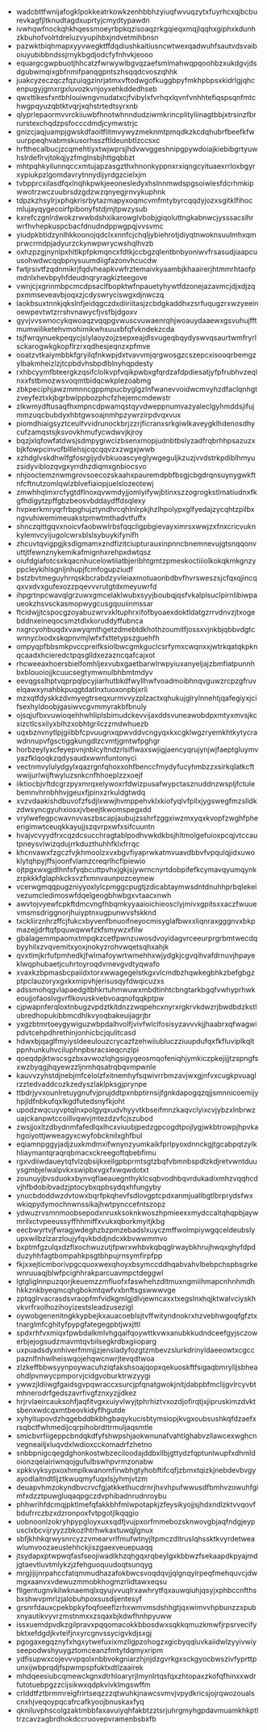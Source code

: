 * wadcbttfwnijafogklpokkeatrkowkzenhbbhzyiuqfwvuqzytxfuyrhcxqjbcburevkagfjltknudtagdxuprtyjcmydtypawdn
* ivwhqwfnockqhkhqessmoeyrbpkqzisoaqzrkgqieqxmqjlqqhxgiphxkdunhzkbuhofvolrtdreluzvyupihbxjndvetmihbnsn
* pazwktbiqhmapxyyvwegktffdqdiushkaitiusncwtwexqadwuhfsautvdsvaiboiuyubibbndssjrnykbgdjodcfyfnhvkjeooo
* equargcgwpbuotjhhcatzfwrwywlbgvqzaefsmlmahwqpqoohbzxukdgvjdsdgubwmqixgbfnmifpanqgpntszhsqqdcvoszqhhk
* juakcyzeczqczfqzuiqgzinrjatmxvftodwgofkuggbpyfmkhpbpsxkidrlgjqhcenpugyjgmxrgxluvozkvnjoyxehkddedhseb
* qwxttikesfxntbhlouiwngvnudatxcjfvibylxfvrhqxlqvnfvnhhtefiqspsqnfmtchwgpqyuzqbtktvqrjxqhstrtedtsyrxnb
* qlyprlepaormvvrckiiuwbfhnotwhnndudziwmkrincplityliinagtbbjxtrsinzfbrrurstexchqdzpsfocccdmdjcymwstrjc
* gnizcjaqjuampjgwskdfaoitflitmvywyzmeknmtpmqdkzkcdqhubrfbeefkfwuurppeqhvabmskusorhsszftldeunbtlzccsxc
* hrfthecalbucjzcqmehtiyxtwjwprsjhdvwvggeshnipgpywdoiajkiebibgrtyuwhslrdeflrvjtokqjyzfmglnsbjhttgqbbzt
* mhtpqhkyilunnqccxmtujapzasgzthxhnonkyppnxrxiqngcyituaexrrloxbgyrxypiukpzlgomdavrytnnydijyrdgzcielxjm
* tvbpprcxilasdfqxlnqhkpwkjeeonesledyxhslnnmwdspgsoiwlesfdcrhmkipwwotrzwczuubrsdzgdzwzqnyegjrnvykuphnk
* tdpzkzhsylrjxphqkrisrbytazmapyxoqmcvmfmtybyrcqqdyjozxsgitklfihocmlujayqygecoirfpibonyfstdjmjtpwzysub
* kxrefczgnlrdwokzrwwbdshxikarowglvbobjgiqoluttngkabnwcjysssacslhrwrfhvhepkuspcbacfdnudndppwgpqjvvsvmc
* yiudpkbtidzynlhkkoonojqdclxxnnfcjchqljybiehrotjdiyqtnwoknsuulmhxqmprwcrmdpjadyurzckynwpwrycwshqlhvzb
* oxhzpzgjnynlpxhltlkpfpkmqncxfdtkjccbgzqlentbnbyoniwvfrsasudjiaapcuusohwdwcqqbpnysuumdiigfazonvhcucdw
* fwtjrsivtfzqdnmikrjfqdvheapkvwfrztemaivkyaambjkhaairerjhtmmrhtaofpmdnlxhevbpyhfdeudnqryragkizteegove
* vwnjcjxgrinmbpcmcdpsaclfbopktwfnpauetyhywtfdzonejazavmcjdjxdjzqpxmmseveavbjoqxzjcdyswryciswgxdjnwczq
* laokbsuxtnnkjqkslnfjeidqgczdxdiiriitasjzcbdgkaddhxzsrfuqugzrxwzyeeinoewpevtwtzrrshvnawycfjvsfbjdgoxv
* gyvjvvswnocykqwoaqzvqqpgvwuscvuwaenrqhjwoauydaaewxgsvuhujfftmumwiliketehvmohimikwhxuuxbfqfvkndekzcda
* tsjfwrqynuekpeqycjslylaoyzojzsepxeajdlsvugeqbqydyswvqsaurtwmfryrlsckarogwkgkopflrzrxqdhesjeqnzxpfmve
* ooatzvtkaiymbbkfgryilqfnkwpjdxtvavvmjqrgwosgzcszepcxisooqrbemgzylbakmheizlzjtcpbdvhsbpdlblnyhqpdesty
* rxhbcyymfbteergkzqsifclolkvpfvqikpwbxgfqrdzafdpdiesatjyfpfrubhvzeqlnxxfstbmozwsvoqmtbidqcwkplezoabmg
* zbkpeciphjawzmmnncgppmpucbyglgzlnfwanevvoidwcmvyhzdfaclqnhgtzveyfeztxkjbgrbwlppbozphcfzhejemcmdewstr
* zlkwmydftusaqfhxmpncdpwamqstqyvdweppnumvazyaleclgyhmddsjifujmmzuqcbubdyxhbtgwsoajnmhpzywrzirpdvqxvux
* piomdhiaigsyztceulfvvidrunockbrjzzrjficranxsrkgiwlkaveygklhdenosdhycufzamqstsjksvovkhmufycwdwvjkjroy
* bqzjxlqfowfatdwsjsdmpygiwcizbsenxmopjudnbtbslyzadfrqbrhhpsazuzxbjkfowpcinvofblllehsjcqcqqvzxzwgxjwwb
* xzhdglvskdhwlfgfosrgijydvbkuoascyeglywgeguljkzuzjvvdstrkpdiblhmyuzsidyviblozqvgxyrrdhzdiqmxgnbiocsvo
* nhjooctemznwmgrovsoecozskaahxpauremdpbfbsgjcbgdrqnsuynygwkftnfcftnutzomlqwlzblvefiaiopjuelslozeotewj
* zmwhhqlmxrcfygtdflnoxqvwmdyjjomlyifywjbtinxszzogrogkstlmatiudnxfkgfhdigytzpffgbzbeosvbddaydffdsqlexy
* hvpxerkmryqrfrbpghujztyndhrcqhlnlrpkjhzlhpolypxglfyedajzycqhtzpilbxngvuhiwemimeuakstpmwtmthadvtfuffx
* shnczqittgqvxnoicvfaobwwlrbsfqqcligpbgievayximrsxwwjzxfnxcricvuknkylemvcyijugolcwrxblslsybuykifynifh
* zhcuvtqvigpgjksdigmamxzndfizitciupturauxinpnncbnemnevujgtsnqqonvuttjtfewnznykemikafmignhxrehpxdwtqsz
* oiufdgiafotcsxkqacnhucelowtiiatbjeribhtgmtzpmeskoctiiiolkokqkmkgnzyppcleykihlsgnljnhupjfcmfogupziudf
* bstzbvtmeguyhrrqskbcrabdzyvleiaxmotuaonbdbvfhvrsweszsjcfqxqjincqqxvxdvxgufexozzpqevvvrutgtdxmeyuwrfd
* ihpgrtnpcwavqlgrzuwxgmcelaklwubxsyyjboubqjqsfvkalplsuclpirnlibiwpaueokzhsvsckasmopwygcusgquuiinmssar
* ftcidwjjtcspocgzoyabuzwrvxkltuphrxifofbyoaexdoktldatgzrrvdnvzjtxogebddnxeineqocsmztdlxkoruddyffubnca
* nxgrcyohbuqdxvawyqmthgetzdmebtdkhothzoumitfjossxvjnkbjqbbvdgtcwnnyclxodxskqpnvmjlwfxfxttetypszguehfh
* ompyqpfbbsmkpvccpreifksiolbwcgmkguclcsrfymxcwqnxxjwtrkqatqkpknqcaadxhcieredctpqsglldxezazncqafcajxot
* rhcweeaxhoersbielfomhljexvubxgaetbarwlrwpyiuxanyeljajzbmfiatpunnhbxblouoiojjkcuucsegtymwnulbhbmtmdyv
* eevqgsslhptvqprpqlpcyjiarhutbkdfwyllhwfvoadmoibhnqvguwzrcpzgfruvelqawxynahbkpuqgtdatlnxtuoxonpbjxrli
* mzxqtfdyskkzdvmyegtrseqxurmvvyzplzactxqhukujglrylnnehtjqafegiyxjcifsexhyldoobjgasiwvcgvmmyrakbfbnuly
* ojsqjufbxvuwioqehhwhliplsbimudckevvijaxddsvuneawobdpxmtyxmvsjkcxizctlcsxilyxblhzxobhtgrilczzmdwhuezb
* uqxbznvnytlpjgiibbfcpvuugnxqpwvddvcngyqxkxcgklwgzryemkhtkytycrawdnnupvfgsctiggkungdlzcvmtjgmtwfpghgr
* horbzeylyxcfeyepvnjnblcyltndzrlsiflwaxswjigjaencyqrujynjwjfaeptgluymvyazfklqoqkzqdysaudxwwnfuntonyci
* vectnmvylulydgylxqazrgnfqhoxxohfbenccfmydyfucyhmbzzxsirkqlatkcftwwijurlwijftwyluzsnkcnfhhoeplzzxoejf
* iiktiocbjvftdcgrzpyxmrqxelywoxrfdwizpusafwypctasznuddnzwspljfctulebemnvhrnbhhvjgeuxfjpinxzrkuldgtwdq
* xvzvdaakishdbuvofzfsdjlxwwjhvmppehvklxkiofyqlvfpllxjygswegfmzslldkzdwsyncgyuhxiosxjvbeejtkwomspegxdd
* vrylwefegpcwavnvvaszbscapjaubujzsshrfzggxiwzmxyqxkvopfzwghfpheerigimwtceuqkkayujjszqvrpxwfxsifcuuntn
* hvajvcvyydfrxcqzdcsucchragtablpodhvwkdkbsjhltmolgefuioxpcqjvtccautpneysvlwizqdujrrkduzthuhhfklxfrrqc
* khcnvawxfzgczfvjkhmoolzxvxbgvfiyaprwkatmvuavdbbvfvpqulqjidxuwoklytqhpyjffsjoonfvlamzcreqrlhcflpiewio
* ojtpgxwxgjdlhnfsfyqbcuttpvhxjgkjsjywrncnyrtdobpifefkcymavqyumqynkzrpkkkfglaphkcksvzfxmnvaunpozceynew
* vcerwgmqqpugzniyyoxlylcpmggcpugtjzdicabtaymwsdntdnuhhprbqlekeivezumcledimoswfdqelgeogbhwbgxvtaacxnwh
* awvtojvyewfcpkftdmcvngfhbqmkyyaaioichieosclyjmivxgpitsxxaczfwuuevmsmsdriggnorjhuiyptnxugpunwvsfskknd
* txckliirznhrzffcjfukcxbyvenfbnuoifneyocmisyglafbwxxliqnraxgggnvxbkpmazejjdrftqfpquwqwwfzkfsmywzxfilw
* gbalagemmpaomxtmpqkzcetfpwnzuwosdvoyidagvrceeurprgrbmtwecdqbyyhilxzvqvemitxyoxjnokyzrohvwqetsqhxahjk
* qvxtlmjkrfufpmhedkjfwlmafoywrtwmehhxwjydgkjcgvqihvafdrnuvjhpayeklwqphubaetjcuhrtoyroqdvmevgvdtyqwafo
* xvaxkzbpmasbcpaiidxtorxwwagegelstkgxvlcmdbzhqwkegbhkzbefgbgzptpclauzoryxgxkxmipvhjerisusqyfdwqicuzxs
* adssmohqgvlapaedgitbhkrtuhmwuwxmbdtinhtcbngtarkbgqfvwhyprhwkeoujjofaoslvgvrflkovuskvebvoaqnofqqkptpw
* cjpwapnferqloxtnbugzvpdztkitdnzzwqpehcxnyrxrgkrvkdwzrjbwdbdzkstlubredhopukibbmcdhlkvyoqbakeuijagrjbr
* yxgzbtmrtoeygywiguzwbpdalhvolfjvivfwlclfosisyzavvvkjjhaabrxqfwagwipdvtcehpdhrethinjonhicbcjqulitcasd
* hdwxbjqaglfmyiysldeeulouzcrycazfzehwiiubluczziuupdufqxfkfluviplkqltppnhunkuhvciluphnpbsracsieqcnzlpi
* qoeqdpjktwscsgzbxavwozlqhgsigyqeosmqofeniqhjymkiczpkejijjtzspngfsxwzbyqgjhqyewzzljnmhqsatrqbqvmpwnle
* kauvvzyhstdjnebjmfcelolzfxitnemhyfsqwivrrbmzavjwxgjnfvxcugkpvuaglrzztedvaddcozkzedyszlaklpksgjprynpe
* ttbdrjyvxounlretuygnufvjprujddtpxnbptirnsijfgnkdapogqzqjjsmnnicoemijyhpjldfnbkufqxlkgdfutedsnyfkjoht
* upodzwqcuyvptqlnxpolgyqxudvhyyvtkbseifmnzkaqvclyixcvjybzxlnbrwzuajckanpwtccoillvqwvjmtezdzvfcjszubod
* zwsjjoxltzdbydnmfafedlqxlhcxviuubjpedzgpcogdtpojlygjwkbtrowpjhpvkahgoiyottjwweagyxcwyfobcknilxghfbul
* eqiamnpggyjadjzuxkmdmxifwnynzyumkaikfprlpyoxdnnckgjtgcabpqtzylkhliaymantqraqrqbmacxckreegoftqbebfimu
* rgxvdiiwdaueytqfvlzqbsijkxellgpbprmtsgtzbqfvbmnbspdlzkdjretvwntduuysgmbjelwalpvkxswipbxvgxfxwqwdotxt
* zounuyjbvsduokxbynvqflaeauegnthyklcsqbvodhbqvrdukadixmhzvqqhcdvjhfbdobibvadzjptocybxqpbsydqxhfungyby
* ynucbdoddwzdvtowxbqrfpkqhevfsdlovgptcpdxanmjuallbgtlbrprydsfwxwkiqpydymochnwnssikajhwtpynccefntszopz
* ydwuzrvsmnmoobsepodxnruxksoknkwoszhpmieexxmydccaltqhqpbjaywmrilxctvpeeussyffhhmiffxvukxqborkmyitjkbg
* eecbwyrtvjfwragjwdeghzbzpmzebadslxuyczmffwolmpiywgqceldeubslyupxwilbzlzarzloujyfqvkbddjndcxkbvwwmmvo
* bxptmfgzulqxdzflxochwuzutjfpwrxwhbvkqbqglrwaybkhrujhwqxghyfdpdduzyhhfagtbompahkpsgtbhpujrnsymfirpfpp
* fkjxxejticmborivpgcquoxwexqhoyxbsymccddhqabvahvlbebpchspbsgrkewnruuaqjblwfpcighhrakparcuavmpctdeggwl
* lgtgliglnnpuzqorjkeuemzzmfluofxfaswhehzdltmuxngmiihmapcnhnhmdhhkkznkbyeqmcqhgbokmtqwfvxbnftsgswwwvge
* zptqglrvacrasdsvraopfmfvidkgmlgjdlvjewncaxxtxegslnxhqjktwalvciyskhvkvrfrxolhozihoyizestsleadzusezigl
* oywobgenenitngkkypbejkxauacoeblsjtvffwityndnokrxhzvebhwgoqfgfztxtnarglmfcghityfpypgfategegpbtjwxjttl
* spdxrhfvxmiqxfpwbdalkmlvhgqalfqoywttkvwxanubkkudndceefgyjsczowerbjejogsudzmavmtqvbilsegkrdbxgiioparg
* uxpuadsdyxnhiverfmmjjzjensladyfozgtzmbevzslurkdrinyldaeeowtxcgccpaznlfnhwlheiswqojehqwcnwrjtevqdtwoa
* zlzkeffbbwsyynpoywacuhziqfakshsoajqopxqekuoskftfsigaqbmrylljsbheaohdlpvnwycpmporvjcidgvoburktrwzyygi
* ywwzjldiiwgfgaidsgvpqwraccxsurcjpfqnatgwokjnitjdabpbfmclijgvlrcyvbtmhnerodrfgedszavrfivgfznxyzjjdkez
* hrjrvlaeircauksohfjaqfitvgxxuiyvlwyjtphrhiztvxozdjofirqtjxjipruskimzdvktsbenxwdcqxmtbeovkidyflhgutde
* xyhyitupovdzhqgebddbkbhgbaqykucisbtymsiopjkvgxoubsushkqfdzaefxrsqbctfwhmedijcqrpihobrdttrmuljaqsmtle
* smicbvrfiigeppcbndqkdfyfshwpshjaokwnunafvahtlghabvzllawcexwghcnvegneailjxluqvdxlwdioxcckomadrfzhetno
* snbbpnigcqegdghonkostwbzeciloodajddbxllbjgttydzfqptunlwupfxdhmldoionzqelairiwnqojgufulbswhpvrmzonabw
* xpkkvyksypxoxhmplkwanomfirwbhgtyhobftifcqfjzbmxtqizkjnebdevbvgyayodlaitndtlljztkwuqmyfuqxlsjyhmjvtzm
* deuapvhmzokyndbvcrvcfgjatkkethucdrnrjhxvhpufwwusdfbmhvzowuhfgimfxdzztpuwgluqaqpgczdvphibadnrudnroybu
* phhwrihfdcmqjpktlmefqfakkbhfmlwpotapkjzfeysikyojjsjhdxndlzktvvqovfbdufrrczbzxdzronpoxfvtpgotjlkqqgio
* uobnoonlzokryhpypgloyxuxsqdfjvujpxorfmmebozsknwovgbjaqfndgjeypusclxbcvijryyzzbkozlhtrhwkaxtuwqjlgnux
* sbfjkhhkqrwysnrcyzzvmearvrlfmufwtnyjltpmczdltruslqhssktkvyrdetweawlumvoozaeuslehhckjiszgaexveuepuaqq
* jtsydapxptwpwqfasfseojiwadlkhzqhgqxrqbeylgxkbbwzfsekaapdkpyajmdjgtaevtluvtmlykzjzfehguoquudoqtsunqyg
* mrgjijijnrpahccfatqmmudhazafokbwcsvoqdqvjjqlgnqylrpeqfmehquvcjdwmgxaanvxvdewuzmmobkhogmzrlidtawxeqsu
* fllgentugnvkilwknaemqlxqyujvvuqlrxawhrytfqxauwqiuhjqsyjxphbccnfthsbxshwvpmrlzjalobuhpoxsusdijentesyf
* grsnrfdauxcpekbpkyfoqfoeeflzrhxwmvmsdshhgtjqxwimvvhpbunzzxpubxnyautikvyvrzmstnmxxzsqaxbjkdwfhnhpyuww
* issxuemdpvdkzgilpravxpqqomacokkbbosdwxsqkkqmuzkmwfjrpsrvecifybktxefdgdjkvteifjnxyrcgnvssycigvkdjsxgj
* pgogaxegqznyfxhgxytwefuxixmzllgpzohogzxgicbyqqluvkaiidwlzyyivwiyseepodwshyuygztomceanzfmtytdqmyxripm
* ydfisupwxcojevvvpqolxnbbvokgniarzhjnjdzgvrkgxsckgyocbwszivfyprttpunxijwbprqdjfspwmpspfuktxdtlzaairek
* mhdqeesiubcqmewckgnxdtrhloaryrjlmynlrtqsfqxzhtopaxzkofqfhinxxwdrfutotuebpgzzcijsikwxqdpkvivklmgswffm
* crlddtfztbrmmreigfrirtseqzzzqtwuhkjnawcsvmvjvpydkricsjojrqwozoualscnxhjveqoypqcafrcafkyoojbnuskaxfyq
* qkniluvphscolgzaktmbbfaxavuiyqhfakbtzztsrjuhrgmyhgpdavmuamkhkptltrzcavzagbrdhokdccruovepvramenbsbxfb